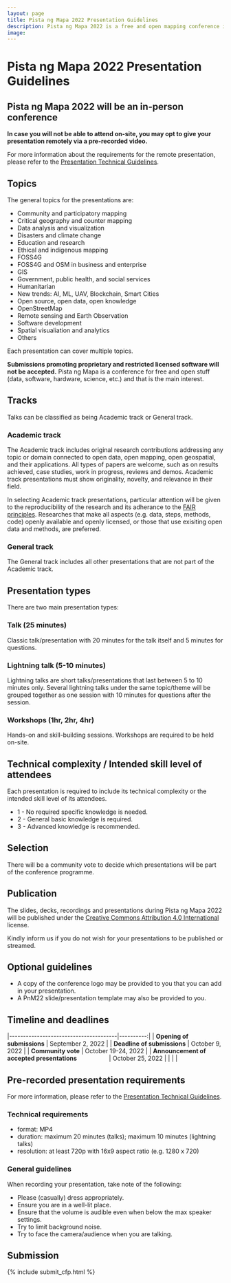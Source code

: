 ```yaml
---
layout: page
title: Pista ng Mapa 2022 Presentation Guidelines
description: Pista ng Mapa 2022 is a free and open mapping conference in the Philippines
image:
---
```

<h1 class="color-primary-4 mb-4">Pista ng Mapa 2022 Presentation Guidelines</h1>

## Pista ng Mapa 2022 will be an in-person conference
<strong>In case you will not be able to attend on-site, you may opt to give your presentation remotely via a pre-recorded video.</strong>

For more information about the requirements for the remote presentation, please refer to the <a href="{{site.baseurl}}/programme/presentation-technical-guidelines">Presentation Technical Guidelines</a>.


## Topics

The general topics for the presentations are:

* Community and participatory mapping
* Critical geography and counter mapping
* Data analysis and visualization
* Disasters and climate change
* Education and research
* Ethical and indigenous mapping
* FOSS4G
* FOSS4G and OSM in business and enterprise
* GIS
* Government, public health, and social services
* Humanitarian
* New trends: AI, ML, UAV, Blockchain, Smart Cities
* Open source, open data, open knowledge
* OpenStreetMap
* Remote sensing and Earth Observation
* Software development
* Spatial visualiation and analytics
* Others

Each presentation can cover multiple topics.

<strong>Submissions promoting proprietary and restricted licensed software will not be accepted.</strong> Pista ng Mapa is a conference for free and open stuff (data, software, hardware, science, etc.) and that is the main interest.

## Tracks

Talks can be classified as being Academic track or General track.

### Academic track

The Academic track includes original research contributions addressing any topic or domain connected to open data, open mapping, open geospatial, and their applications. All types of papers are welcome, such as on results achieved, case studies, work in progress, reviews and demos. Academic track presentations must show originality, novelty, and relevance in their field.

In selecting Academic track presentations, particular attention will be given to the reproducibility of the research and its adherance to the [FAIR principles](https://www.go-fair.org/fair-principles/). Researches that make all aspects (e.g. data, steps, methods, code) openly available and openly licensed, or those that use exisiting open data and methods, are preferred.

### General track

The General track includes all other presentations that are not part of the Academic track.

## Presentation types

There are two main presentation types:

### Talk (25 minutes)

Classic talk/presentation with 20 minutes for the talk itself and 5 minutes for questions.

### Lightning talk (5-10 minutes)

Lightning talks are short talks/presentations that last between 5 to 10 minutes only. Several lightning talks under the same topic/theme will be grouped together as one session with 10 minutes for questions after the session.

### Workshops (1hr, 2hr, 4hr)

Hands-on and skill-building sessions. Workshops are required to be held on-site.

## Technical complexity / Intended skill level of attendees

Each presentation is required to include its technical complexity or the intended skill level of its attendees.

* 1 - No required specific knowledge is needed.
* 2 - General basic knowledge is required.
* 3 - Advanced knowledge is recommended.

## Selection

There will be a community vote to decide which presentations will be part of the conference programme.

## Publication

The slides, decks, recordings and presentations during Pista ng Mapa 2022 will be published under the [Creative Commons Attribution 4.0 International](https://creativecommons.org/licenses/by/4.0/) license.

Kindly inform us if you do not wish for your presentations to be published or streamed.

## Optional guidelines
* A copy of the conference logo may be provided to you that you can add in your presentation.
* A PnM22 slide/presentation template may also be provided to you.

## Timeline and deadlines

|---------------------------------------|----------:|
| **Opening of submissions**            |     September 2, 2022     |
| **Deadline of submissions**           |     October 9, 2022    |
| **Community vote**                    |     October 19-24, 2022    |
| **Announcement of accepted presentations** &nbsp; &nbsp; &nbsp; &nbsp; &nbsp; &nbsp; &nbsp; &nbsp; &nbsp; |     October 25, 2022    |
|   |   |


## Pre-recorded presentation requirements

For more information, please refer to the <a href="{{site.baseurl}}/programme/presentation-technical-guidelines">Presentation Technical Guidelines</a>.

### Technical requirements
* format: MP4
* duration: maximum 20 minutes (talks); maximum 10 minutes (lightning talks)
* resolution: at least 720p with 16x9 aspect ratio (e.g. 1280 x 720)

### General guidelines
When recording your presentation, take note of the following:
* Please (casually) dress appropriately.
* Ensure you are in a well-lit place.
* Ensure that the volume is audible even when below the max speaker settings.
* Try to limit background noise.
* Try to face the camera/audience when you are talking.


## Submission
{% include submit_cfp.html %}
